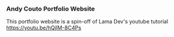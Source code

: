 ### Andy Couto Portfolio Website

This portfolio website is a spin-off of Lama Dev's youtube tutorial
https://youtu.be/hQjlM-8C4Ps